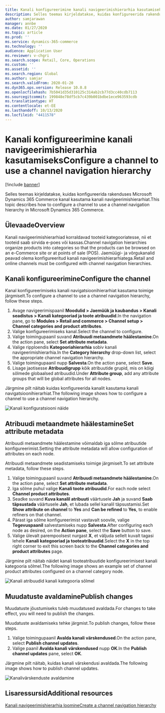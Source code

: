 ```yaml
---
title: Kanali konfigureerimine kanali navigeerimishierarhia kasutamiseks
description: Selles teemas kirjeldatakse, kuidas konfigureerida rakenduses Microsoft Dynamics 365 Commerce kanal kasutama kanali navigeerimishierarhiat.
author: samjarawan
manager: annbe
ms.date: 01/27/2020
ms.topic: article
ms.prod: ''
ms.service: dynamics-365-commerce
ms.technology: ''
audience: Application User
ms.reviewer: v-chgri
ms.search.scope: Retail, Core, Operations
ms.custom: ''
ms.assetid: ''
ms.search.region: Global
ms.author: samjar
ms.search.validFrom: 2020-01-20
ms.dyn365.ops.version: Release 10.0.8
ms.openlocfilehash: 7b5041d35d310125c314ab2cb77d3cc40cdb7113
ms.sourcegitcommit: 199848e78df5cb7c439b001bdbe1ece963593cdb
ms.translationtype: HT
ms.contentlocale: et-EE
ms.lasthandoff: 10/13/2020
ms.locfileid: "4411578"
---
```

# <a name="configure-a-channel-to-use-a-channel-navigation-hierarchy"></a><span data-ttu-id="3972e-103">Kanali konfigureerimine kanali navigeerimishierarhia kasutamiseks</span><span class="sxs-lookup"><span data-stu-id="3972e-103">Configure a channel to use a channel navigation hierarchy</span></span>


[!include [banner](includes/banner.md)]

<span data-ttu-id="3972e-104">Selles teemas kirjeldatakse, kuidas konfigureerida rakenduses Microsoft Dynamics 365 Commerce kanal kasutama kanali navigeerimishierarhiat.</span><span class="sxs-lookup"><span data-stu-id="3972e-104">This topic describes how to configure a channel to use a channel navigation hierarchy in Microsoft Dynamics 365 Commerce.</span></span>

## <a name="overview"></a><span data-ttu-id="3972e-105">Ülevaade</span><span class="sxs-lookup"><span data-stu-id="3972e-105">Overview</span></span>

<span data-ttu-id="3972e-106">Kanali navigeerimishierarhiad korraldavad tooteid kategooriatesse, nii et tooteid saab sirvida e-poes või kassas.</span><span class="sxs-lookup"><span data-stu-id="3972e-106">Channel navigation hierarchies organize products into categories so that the products can be browsed on an e-Commerce site or at points of sale (POS).</span></span> <span data-ttu-id="3972e-107">Jaemüügi- ja võrgukanalid peavad olema konfigureeritud kanali navigeerimishierarhiatega.</span><span class="sxs-lookup"><span data-stu-id="3972e-107">Retail and online channels must be configured with channel navigation hierarchies.</span></span>

## <a name="configure-the-channel"></a><span data-ttu-id="3972e-108">Kanali konfigureerimine</span><span class="sxs-lookup"><span data-stu-id="3972e-108">Configure the channel</span></span>

<span data-ttu-id="3972e-109">Kanal konfigureerimiseks kanali navigatsioonihierarhiat kasutama toimige järgmiselt.</span><span class="sxs-lookup"><span data-stu-id="3972e-109">To configure a channel to use a channel navigation hierarchy, follow these steps.</span></span>

1. <span data-ttu-id="3972e-110">Avage navigeerimispaanil **Moodulid \> Jaemüük ja kaubandus \> Kanali seadistus \> Kanali kategooriad ja toote atribuudid**.</span><span class="sxs-lookup"><span data-stu-id="3972e-110">In the navigation pane, go to **Modules \> Retail and commerce \> Channel setup \> Channel categories and product attributes**.</span></span>
1. <span data-ttu-id="3972e-111">Valige konfigureerimiseks kanal.</span><span class="sxs-lookup"><span data-stu-id="3972e-111">Select the channel to configure.</span></span>
1. <span data-ttu-id="3972e-112">Valige toimingupaanil suvand **Atribuudi metaandmete häälestamine**.</span><span class="sxs-lookup"><span data-stu-id="3972e-112">On the action pane, select **Set attribute metadata**.</span></span>
1. <span data-ttu-id="3972e-113">Valige ripploendis **Kategooriahierarhia** sobiv kanali navigeerimishierarhia.</span><span class="sxs-lookup"><span data-stu-id="3972e-113">In the **Category hierarchy** drop-down list, select the appropriate channel navigation hierarchy.</span></span>
1. <span data-ttu-id="3972e-114">Valige toimingupaanil nupp **Salvesta**.</span><span class="sxs-lookup"><span data-stu-id="3972e-114">On the action pane, select **Save**.</span></span>
1. <span data-ttu-id="3972e-115">Lisage jaotisesse **Atribuudigrupp** kõik atribuutide grupid, mis on kõigi sõlmede globaalsed atribuudid.</span><span class="sxs-lookup"><span data-stu-id="3972e-115">Under **Attribute group**, add any attribute groups that will be global attributes for all nodes.</span></span>

<span data-ttu-id="3972e-116">Järgmine pilt näitab kuidas konfigureerida kanalit kasutama kanali navigatsioonihierarhiat.</span><span class="sxs-lookup"><span data-stu-id="3972e-116">The following image shows how to configure a channel to use a channel navigation hierarchy.</span></span>

![Kanali konfiguratsiooni näide](media/configure-channel-hierarchy-1.png)

## <a name="set-attribute-metadata"></a><span data-ttu-id="3972e-118">Atribuudi metaandmete häälestamine</span><span class="sxs-lookup"><span data-stu-id="3972e-118">Set attribute metadata</span></span>

<span data-ttu-id="3972e-119">Atribuudi metaandmete häälestamine võimaldab iga sõlme atribuutide konfigureerimist.</span><span class="sxs-lookup"><span data-stu-id="3972e-119">Setting the attribute metadata will allow configuration of attributes on each node.</span></span>

<span data-ttu-id="3972e-120">Atribuudi metaandmete seadistamiseks toimige järgmiselt.</span><span class="sxs-lookup"><span data-stu-id="3972e-120">To set attribute metadata, follow these steps.</span></span>

1. <span data-ttu-id="3972e-121">Valige toimingupaanil suvand **Atribuudi metaandmete häälestamine**.</span><span class="sxs-lookup"><span data-stu-id="3972e-121">On the action pane, select **Set attribute metadata**.</span></span>
1. <span data-ttu-id="3972e-122">Iga sõlme puhul valige **Kanali toote atribuudid**.</span><span class="sxs-lookup"><span data-stu-id="3972e-122">For each node select **Channel product attributes**.</span></span>
1. <span data-ttu-id="3972e-123">Seadke suvand **Kuva kanalil atribuuti** väärtusele **Jah** ja suvand **Saab täpsustada** väärtusele **Jah**, et lubada sellel kanalil täpsustamisi.</span><span class="sxs-lookup"><span data-stu-id="3972e-123">Set **Show attribute on channel** to **Yes** and **Can be refined** to **Yes**, to enable refiners on that channel.</span></span>
1. <span data-ttu-id="3972e-124">Pärast iga sõlme konfigureerimist vastavalt soovile, valige **Tegevuspaanil** salvestamiseks nupp **Salvesta**.</span><span class="sxs-lookup"><span data-stu-id="3972e-124">After configuring each node as desired, on the **Action pane**, select the **Save** button to save.</span></span>
1. <span data-ttu-id="3972e-125">Valige ülevalt parempoolsest nurgast **X**, et väljuda sellelt kuvalt tagasi lehele **Kanali kategooriad ja tooteatribuudid**.</span><span class="sxs-lookup"><span data-stu-id="3972e-125">Select the **X** in the top right corner to exit this screen back to the **Channel categories and product attributes** page.</span></span>

<span data-ttu-id="3972e-126">Järgmine pilt näitab näidet kanali tooteatribuutide konfigureerimisest kanali kategooria sõlmel.</span><span class="sxs-lookup"><span data-stu-id="3972e-126">The following image shows an example set of channel product attributes configured on a channel category node.</span></span>

![Kanali atribuudid kanali kategooria sõlmel](media/configure-channel-hierarchy-2.png)

## <a name="publish-changes"></a><span data-ttu-id="3972e-128">Muudatuste avaldamine</span><span class="sxs-lookup"><span data-stu-id="3972e-128">Publish changes</span></span>

<span data-ttu-id="3972e-129">Muudatuste jõustumiseks tuleb muudatused avaldada.</span><span class="sxs-lookup"><span data-stu-id="3972e-129">For changes to take effect, you will need to publish the changes.</span></span>

<span data-ttu-id="3972e-130">Muudatuste avaldamiseks tehke järgmist.</span><span class="sxs-lookup"><span data-stu-id="3972e-130">To publish changes, follow these steps.</span></span>

1. <span data-ttu-id="3972e-131">Valige toimingupaanil **Avalda kanali värskendused**.</span><span class="sxs-lookup"><span data-stu-id="3972e-131">On the action pane, select **Publish channel updates**.</span></span>
1. <span data-ttu-id="3972e-132">Valige paanil **Avalda kanali värskendused** nupp **OK**.</span><span class="sxs-lookup"><span data-stu-id="3972e-132">In the **Publish channel updates** pane, select **OK**.</span></span>

<span data-ttu-id="3972e-133">Järgmine pilt näitab, kuidas kanali värskendusi avaldada.</span><span class="sxs-lookup"><span data-stu-id="3972e-133">The following image shows how to publish channel updates.</span></span>

![Kanalivärskenduste avaldamine](media/configure-channel-hierarchy-3.png)

## <a name="additional-resources"></a><span data-ttu-id="3972e-135">Lisaressursid</span><span class="sxs-lookup"><span data-stu-id="3972e-135">Additional resources</span></span>

[<span data-ttu-id="3972e-136">Kanali navigeerimishierarhia loomine</span><span class="sxs-lookup"><span data-stu-id="3972e-136">Create a channel navigation hierarchy</span></span>](create-channel-hierarchy.md)


